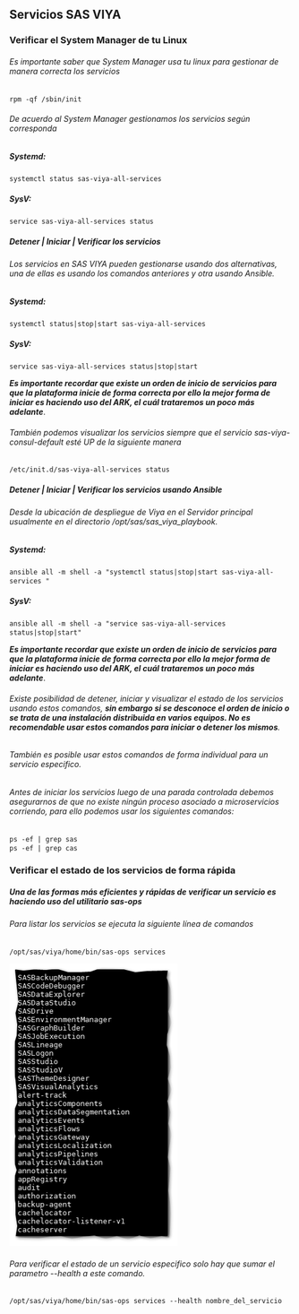 ## Servicios SAS VIYA
### Verificar el System Manager de tu Linux
###### Es importante saber que System Manager usa tu linux para gestionar de manera correcta los servicios

```
rpm -qf /sbin/init
```

###### De acuerdo al System Manager gestionamos los servicios según corresponda

##### Systemd: 
```
systemctl status sas-viya-all-services
```

##### SysV: 
```
service sas-viya-all-services status
```

##### Detener | Iniciar | Verificar los servicios
###### Los servicios en SAS VIYA pueden gestionarse usando dos alternativas, una de ellas es usando los comandos anteriores y otra usando Ansible. 

##### Systemd: 
```
systemctl status|stop|start sas-viya-all-services
``` 

##### SysV: 
```
service sas-viya-all-services status|stop|start
```
**_Es importante recordar que existe un orden de inicio de servicios para que la plataforma inicie de forma correcta por ello la mejor forma de iniciar es haciendo uso del ARK, el cuál trataremos un poco más adelante_**.

###### También podemos visualizar los servicios siempre que el servicio sas-viya-consul-default esté UP de la siguiente manera

```
/etc/init.d/sas-viya-all-services status
```
##### Detener | Iniciar | Verificar los servicios usando Ansible

###### Desde la ubicación de despliegue de Viya en el Servidor principal usualmente en el directorio /opt/sas/sas_viya_playbook. 

##### Systemd: 
```
ansible all -m shell -a "systemctl status|stop|start sas-viya-all-services "
```
##### SysV:
```
ansible all -m shell -a "service sas-viya-all-services status|stop|start"
```

**_Es importante recordar que existe un orden de inicio de servicios para que la plataforma inicie de forma correcta por ello la mejor forma de iniciar es haciendo uso del ARK, el cuál trataremos un poco más adelante_**.

###### Existe posibilidad de detener, iniciar y visualizar el estado de los servicios usando estos comandos, **_sin embargo si se desconoce el orden de inicio o se trata de una instalación distribuida en varios equipos. No es recomendable usar estos comandos para iniciar o detener los mismos_**.
###### También es posible usar estos comandos de forma individual para un servicio especifico.

###### Antes de iniciar los servicios luego de una parada controlada debemos asegurarnos de que no existe ningún proceso asociado a microservicios corriendo, para ello podemos usar los siguientes comandos:

```
ps -ef | grep sas
ps -ef | grep cas
```

### Verificar el estado de los servicios de forma rápida
##### Una de las formas más eficientes y rápidas de verificar un servicio es haciendo uso del utilitario sas-ops

###### Para listar los servicios se ejecuta la siguiente línea de comandos

```
/opt/sas/viya/home/bin/sas-ops services
```
![Services_out](https://github.com/loboeduardo6565/SAS-Arch/blob/master/servicios.png)

###### Para verificar el estado de un servicio especifico solo hay que sumar el parametro --health a este comando.

```
/opt/sas/viya/home/bin/sas-ops services --health nombre_del_servicio
```